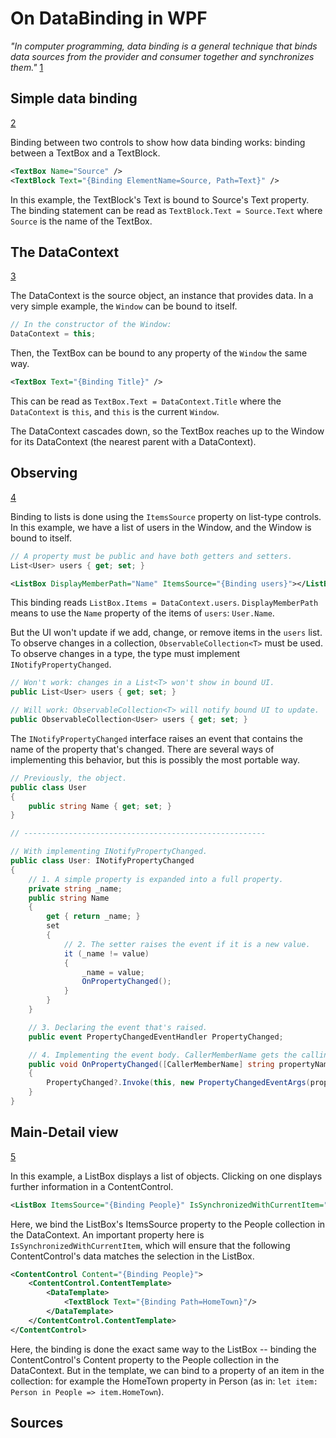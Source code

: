 # On DataBinding in WPF

*"In computer programming, data binding is a general technique that binds data sources from the provider and consumer together and synchronizes them."* [1]

## Simple data binding

[2]

Binding between two controls to show how data binding works: binding between a TextBox and a TextBlock.

```xml
<TextBox Name="Source" />
<TextBlock Text="{Binding ElementName=Source, Path=Text}" />
```

In this example, the TextBlock's Text is bound to Source's Text property. The binding statement can be read as `TextBlock.Text = Source.Text` where `Source` is the name of the TextBox.

## The DataContext

[3]

The DataContext is the source object, an instance that provides data. In a very simple example, the `Window` can be bound to itself.

```c#
// In the constructor of the Window:
DataContext = this;
```

Then, the TextBox can be bound to any property of the `Window` the same way.

```xml
<TextBox Text="{Binding Title}" />
```

This can be read as `TextBox.Text = DataContext.Title` where the `DataContext` is `this`, and `this` is the current `Window`.

The DataContext cascades down, so the TextBox reaches up to the Window for its DataContext (the nearest parent with a DataContext).

## Observing

[4]

Binding to lists is done using the `ItemsSource` property on list-type controls. In this example, we have a list of users in the Window, and the Window is bound to itself.

```c#
// A property must be public and have both getters and setters.
List<User> users { get; set; }
```

```xml
<ListBox DisplayMemberPath="Name" ItemsSource="{Binding users}"></ListBox>
```

This binding reads `ListBox.Items = DataContext.users`. `DisplayMemberPath` means to use the `Name` property of the items of `users`: `User.Name`.

But the UI won't update if we add, change, or remove items in the `users` list. To observe changes in a collection, `ObservableCollection<T>` must be used. To observe changes in a type, the type must implement `INotifyPropertyChanged`.

```c#
// Won't work: changes in a List<T> won't show in bound UI.
public List<User> users { get; set; }

// Will work: ObservableCollection<T> will notify bound UI to update.
public ObservableCollection<User> users { get; set; }
```

The `INotifyPropertyChanged` interface raises an event that contains the name of the property that's changed. There are several ways of implementing this behavior, but this is possibly the most portable way.

```c#
// Previously, the object.
public class User
{
    public string Name { get; set; }
}

// ------------------------------------------------------

// With implementing INotifyPropertyChanged.
public class User: INotifyPropertyChanged
{
    // 1. A simple property is expanded into a full property.
    private string _name;
    public string Name
    {
        get { return _name; }
        set
        {
            // 2. The setter raises the event if it is a new value.
            it (_name != value)
            {
                _name = value;
                OnPropertyChanged();
            }
        }
    }

    // 3. Declaring the event that's raised.
    public event PropertyChangedEventHandler PropertyChanged;

    // 4. Implementing the event body. CallerMemberName gets the calling property name during compile time.
    public void OnPropertyChanged([CallerMemberName] string propertyName = "")
    {
        PropertyChanged?.Invoke(this, new PropertyChangedEventArgs(propertyName));
    }
}
```

## Main-Detail view

[5]

In this example, a ListBox displays a list of objects. Clicking on one displays further information in a ContentControl.

```xml
<ListBox ItemsSource="{Binding People}" IsSynchronizedWithCurrentItem="True"/>
```

Here, we bind the ListBox's ItemsSource property to the People collection in the DataContext. An important property here is `IsSynchronizedWithCurrentItem`, which will ensure that the following ContentControl's data matches the selection in the ListBox.

```xml
<ContentControl Content="{Binding People}">
    <ContentControl.ContentTemplate>
        <DataTemplate>
            <TextBlock Text="{Binding Path=HomeTown}"/>
        </DataTemplate>
    </ContentControl.ContentTemplate>
</ContentControl>
```

Here, the binding is done the exact same way to the ListBox -- binding the ContentControl's Content property to the People collection in the DataContext. But in the template, we can bind to a property of an item in the collection: for example the HomeTown property in Person (as in: `let item: Person in People => item.HomeTown`).

## Sources

[1]: https://en.wikipedia.org/wiki/Data_binding

[2]: https://wpf-tutorial.com/data-binding/hello-bound-world/

[3]: https://wpf-tutorial.com/data-binding/using-the-datacontext/

[4]: https://wpf-tutorial.com/data-binding/responding-to-changes/

[5]: https://docs.microsoft.com/en-us/dotnet/desktop/wpf/data/how-to-bind-to-a-collection-and-display-information-based-on-selection?view=netframeworkdesktop-4.8

